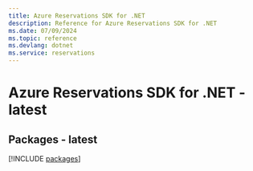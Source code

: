 ```yaml
---
title: Azure Reservations SDK for .NET
description: Reference for Azure Reservations SDK for .NET
ms.date: 07/09/2024
ms.topic: reference
ms.devlang: dotnet
ms.service: reservations
---
```

# Azure Reservations SDK for .NET - latest
## Packages - latest
[!INCLUDE [packages](reservations-index.md)]